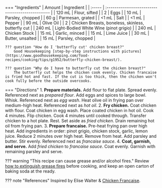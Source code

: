 === "Ingredients"
    | Amount | Ingredient                                         |
    | :----- | :------------------------------------------------- |
    | 120 mL | Flour, sifted                                      |
    | 2      | Eggs                                               |
    | 10 mL  | Parsley, chopped                                   |
    | 60 g   | Parmesan, grated                                   |
    | <1 mL  | Salt                                               |
    | <1 mL  | Pepper                                             |
    | 90 mL  | Olive Oil                                          |
    | 2      | Chicken Breasts, boneless, skinless, butterfly cut |
    | 240 mL | Light-Bodied White Wine (pinot grigio)             |
    | 240 mL | Chicken Stock                                      |
    | 15 mL  | Garlic, minced                                     |
    | 15 mL  | Lime Juice                                         |
    | 30 mL  | Butter, unsalted                                   |
    | 15 mL  | Parsley, chopped                                   |

    ??? question "How do I 'butterfly cut' chicken breast?"
        Good Housekeeping [step-by-step instructions with pictures](https://www.goodhousekeeping.com/food-recipes/cooking/tips/g1952/butterfly-chicken-breast/).

    ??? question "Why do I have to butterfly cut the chicken breast?"
        The butterfly cut helps the chicken cook evenly. Chicken francaise is fried hot and fast. If the cut is too thick, then the chicken won't cook fully before the outside overcooks.

=== "Directions"
    1. **Prepare materials.** Add flour to flat plate. Spread evenly. Referenced next as *prepared flour*. Add eggs and spices to large bowl. Whisk. Referenced next as *egg wash*. Heat olive oil in frying pan over medium-high heat. Referenced next as *hot oil*.
    2. **Fry chicken.** Coat chicken with flour. Coat chicken in egg wash. Place coated chicken in hot oil. Cook 4 minutes. Flip chicken. Cook 4 minutes until cooked through. Transfer chicken to a hot plate. Rest. Set aside as *fried chicken*. Drain remaining hot oil from frying pan.
    3. **Prepare francaise.** Pre-heat frying pan over high heat. Add ingredients in order: pinot grigio, chicken stock, garlic, lemon juice. Reduce 2 minutes over high heat. Remove from heat. Add parsley and butter. Stir evenly. Referenced next as *francaise sauce*.
    4. **Coat, garnish, and serve.** Add *fried chicken* to *francaise sauce*. Coat evenly. Garnish with remaining parsley and serve.


??? warning "This recipe can cause grease and/or alcohol fires."
    Review [how to extinguish grease fires](https://www.wikihow.com/Put-out-a-Grease-Fire#Snuffing-out-the-Fire_sub) before cooking, and keep an open carton of baking soda at the ready.

??? note "References"
    Inspired by Elise Walter & [Chicken Francaise](http://www.recipe30.com/chicken-francaise.html/).
